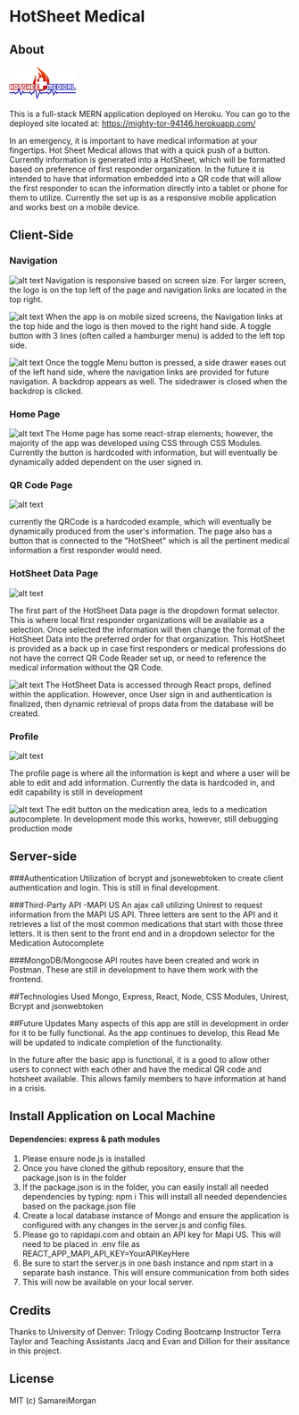 # HotSheet Medical
## About

![alt text](https://github.com/Samareimorgan/HotSheetMedical/blob/master/client/src/assets/Images/Hotsheetlogocolor.png "HotSheet Medical Logo")

This is a full-stack MERN application deployed on Heroku.  You can go to the deployed site located at: https://mighty-tor-94146.herokuapp.com/

In an emergency, it is important to have medical information at your fingertips.  Hot Sheet Medical allows that with a quick push of a button.  Currently information is generated into a HotSheet, which will be formatted based on preference of first responder organization.  In the future it is intended to have that information embedded into a QR code that will allow the first responder to scan the information directly into a tablet or phone for them to utilize.   Currently the set up is as a responsive mobile application and works best on a mobile device. 

## Client-Side 

### Navigation
![alt text](https://github.com/Samareimorgan/HotSheetMedical/blob/master/client/src/assets/Images/NavBar.jpg "Navigation Bar")
Navigation is responsive based on screen size. For larger screen, the logo is on the top left of the page and navigation links are located in the top right.   

![alt text](https://github.com/Samareimorgan/HotSheetMedical/blob/master/client/src/assets/Images/MobileNav.jpg "Mobile Menu Toggle Navigation")
When the app is on mobile sized screens, the Navigation links at the top hide and the logo is then moved to the right hand side. A toggle button with 3 lines (often called a hamburger menu) is added to the left top side.

![alt text](https://github.com/Samareimorgan/HotSheetMedical/blob/master/client/src/assets/Images/MobileNav2.jpg "Mobile Navigation SideDrawer")
Once the toggle Menu button is pressed, a side drawer eases out of the left hand side, where the navigation links are provided for future navigation. A backdrop appears as well.  The sidedrawer is closed when the backdrop is clicked. 


### Home Page
![alt text](https://github.com/Samareimorgan/HotSheetMedical/blob/master/client/src/assets/Images/HomePage.jpg "HotSheet Medical Logo")
The Home page has some react-strap elements; however, the majority of the app was developed using CSS through CSS Modules.  Currently the button is hardcoded with information, but will eventually be dynamically added dependent on the user signed in. 

### QR Code Page
![alt text](https://github.com/Samareimorgan/HotSheetMedical/blob/master/client/src/assets/Images/QRCodePage.jpg "QRCode Page")

currently the QRCode is a hardcoded example, which will eventually be dynamically produced from the user's information.  The page also has a button that is connected to the "HotSheet" which is all the pertinent medical information a first responder would need. 

### HotSheet Data Page
![alt text](https://github.com/Samareimorgan/HotSheetMedical/blob/master/client/src/assets/Images/FormatDropDown.jpg "Drop Down Selector")

The first part of the HotSheet Data page is the dropdown format selector. This is where local first responder organizations will be available as a selection.  Once selected the information will then change the format of the HotSheet Data into the preferred order for that organization.   This HotSheet is provided as a back up in case first responders or medical professions do not have the correct QR Code Reader set up, or need to reference the medical information without the QR Code. 

![alt text](https://github.com/Samareimorgan/HotSheetMedical/blob/master/client/src/assets/Images/HotSheet.jpg "HotSheet Data") 
The HotSheet Data is accessed through React props, defined within the application.  However, once User sign in and authentication is finalized,  then dynamic retrieval of props data from the database will be created. 

### Profile
![alt text](https://github.com/Samareimorgan/HotSheetMedical/blob/master/client/src/assets/Images/Profile.jpg "Profile")

The profile page is where all the information is kept and where a user will be able to edit and add information. Currently the data is hardcoded in, and edit capability is still in development 


![alt text](https://github.com/Samareimorgan/HotSheetMedical/blob/master/client/src/assets/Images/autocomplete.jpg "autocomplete")
The edit button on the medication area, leds to a medication autocomplete. In development mode this works, however, still debugging production mode

## Server-side
###Authentication
Utilization of bcrypt and jsonewebtoken to create client authentication and login.  This is still in final development. 

###Third-Party API -MAPI US
An ajax call utilizing Unirest to request information from the MAPI US API. Three letters are sent to the API and it retrieves a list of the most common medications that start with those three letters.   It is then sent to the front end and in a dropdown selector for the Medication Autocomplete 

###MongoDB/Mongoose
API routes have been created and work in Postman. These are still in development to have them work with the frontend. 

##Technologies Used
Mongo, Express, React, Node, CSS Modules, Unirest, Bcrypt and jsonwebtoken

##Future Updates
Many aspects of this app are still in development in order for it to be fully functional.  As the app continues to develop, this Read Me will be updated to indicate completion of the functionality. 

In the future after the basic app is functional, it is a good to allow other users to connect with each other and have the medical QR code and hotsheet available.  This allows family members to have information at hand in a crisis.   

## Install Application on Local Machine
#### Dependencies: express & path modules

1. Please ensure node.js is installed 
2. Once you have cloned the github repository, ensure that the package.json is in the folder  
3. If the package.json is in the folder, you can easily install all needed dependencies by typing: 
    npm i
This will install all needed dependencies based on the package.json file
4. Create a local database instance of Mongo and ensure the application is configured with any changes in the server.js and config files.  
5.  Please go to rapidapi.com and obtain an API key for Mapi US.  This will need to be placed in .env file as REACT_APP_MAPI_API_KEY=YourAPIKeyHere 
6. Be sure to start the server.js in one bash instance and npm start in a separate bash instance.   This will ensure communication from both sides
7.  This will now be available on your local server.  

## Credits
Thanks to University of Denver: Trilogy Coding Bootcamp Instructor Terra Taylor and Teaching Assistants Jacq and Evan and Dillion for their assitance in this project.

## License
MIT (c) SamareiMorgan